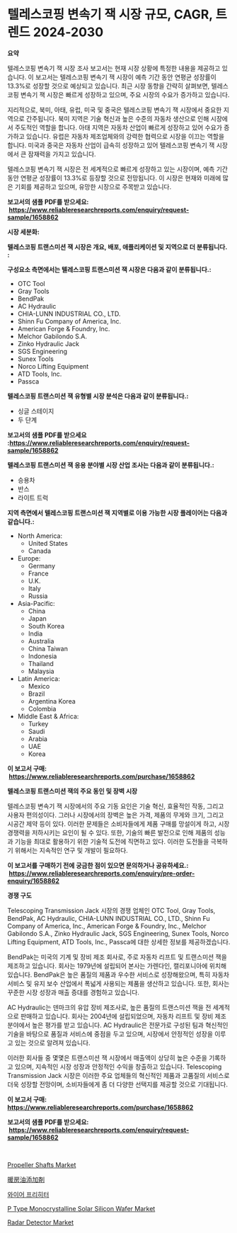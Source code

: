 <p><h1>텔레스코핑 변속기 잭 시장 규모, CAGR, 트렌드 2024-2030</h1></p><p><strong>요약</strong></p>
<p><p>텔레스코핑 변속기 잭 시장 조사 보고서는 현재 시장 상황에 특정한 내용을 제공하고 있습니다. 이 보고서는 텔레스코핑 변속기 잭 시장이 예측 기간 동안 연평균 성장률이 13.3%로 성장할 것으로 예상되고 있습니다. 최근 시장 동향을 간략히 살펴보면, 텔레스코핑 변속기 잭 시장은 빠르게 성장하고 있으며, 주요 시장의 수요가 증가하고 있습니다.</p><p>지리적으로, 북미, 아태, 유럽, 미국 및 중국은 텔레스코핑 변속기 잭 시장에서 중요한 지역으로 간주됩니다. 북미 지역은 기술 혁신과 높은 수준의 자동차 생산으로 인해 시장에서 주도적인 역할을 합니다. 아태 지역은 자동차 산업이 빠르게 성장하고 있어 수요가 증가하고 있습니다. 유럽은 자동차 제조업체와의 강력한 협력으로 시장을 이끄는 역할을 합니다. 미국과 중국은 자동차 산업이 급속히 성장하고 있어 텔레스코핑 변속기 잭 시장에서 큰 잠재력을 가지고 있습니다.</p><p>텔레스코핑 변속기 잭 시장은 전 세계적으로 빠르게 성장하고 있는 시장이며, 예측 기간 동안 연평균 성장률이 13.3%로 등장할 것으로 전망됩니다. 이 시장은 현재와 미래에 많은 기회를 제공하고 있으며, 유망한 시장으로 주목받고 있습니다.</p></p>
<p><strong>보고서의 샘플 PDF를 받으세요: &nbsp;<a href="https://www.reliableresearchreports.com/enquiry/request-sample/1658862">https://www.reliableresearchreports.com/enquiry/request-sample/1658862</a></strong></p>
<p><strong>시장 세분화:</strong></p>
<p><strong> 텔레스코핑 트랜스미션 잭 시장은 개요, 배포, 애플리케이션 및 지역으로 더 분류됩니다. :</strong></p>
<p><strong>구성요소 측면에서는 텔레스코핑 트랜스미션 잭 시장은 다음과 같이 분류됩니다.:</strong></p>
<p><ul><li>OTC Tool</li><li>Gray Tools</li><li>BendPak</li><li>AC Hydraulic</li><li>CHIA-LUNN INDUSTRIAL CO., LTD.</li><li>Shinn Fu Company of America, Inc.</li><li>American Forge & Foundry, Inc.</li><li>Melchor Gabilondo S.A.</li><li>Zinko Hydraulic Jack</li><li>SGS Engineering</li><li>Sunex Tools</li><li>Norco Lifting Equipment</li><li>ATD Tools, Inc.</li><li>Passca</li></ul></p>
<p><strong> 텔레스코핑 트랜스미션 잭 유형별 시장 분석은 다음과 같이 분류됩니다.:</strong></p>
<p><ul><li>싱글 스테이지</li><li>두 단계</li></ul></p>
<p><strong>보고서의 샘플 PDF를 받으세요 :<a href="https://www.reliableresearchreports.com/enquiry/request-sample/1658862">https://www.reliableresearchreports.com/enquiry/request-sample/1658862</a></strong></p>
<p><strong> 텔레스코핑 트랜스미션 잭 응용 분야별 시장 산업 조사는 다음과 같이 분류됩니다.:</strong></p>
<p><ul><li>승용차</li><li>반스</li><li>라이트 트럭</li></ul></p>
<p><strong>지역 측면에서 텔레스코핑 트랜스미션 잭 지역별로 이용 가능한 시장 플레이어는 다음과 같습니다.:</strong></p>
<p><ul>
    <li>
        North America:
        <ul>
            <li>United States</li>
            <li>Canada</li>
        </ul>
    </li>
    <li>
        Europe:
        <ul>
            <li>Germany</li>
            <li>France</li>
            <li>U.K.</li>
            <li>Italy</li>
            <li>Russia</li>
        </ul>
    </li>
    <li>
        Asia-Pacific:
        <ul>
            <li>China</li>
            <li>Japan</li>
            <li>South Korea</li>
            <li>India</li>
            <li>Australia</li>
            <li>China Taiwan</li>
            <li>Indonesia</li>
            <li>Thailand</li>
            <li>Malaysia</li>
        </ul>
    </li>
    <li>
        Latin America:
        <ul>
            <li>Mexico</li>
            <li>Brazil</li>
            <li>Argentina Korea</li>
            <li>Colombia</li>
        </ul>
    </li>
    <li>
        Middle East & Africa:
        <ul>
            <li>Turkey</li>
            <li>Saudi</li>
            <li>Arabia</li>
            <li>UAE</li>
            <li>Korea</li>
        </ul>
    </li>
    </ul></p>
<p><strong>이 보고서 구매: &nbsp;<a href="https://www.reliableresearchreports.com/purchase/1658862">https://www.reliableresearchreports.com/purchase/1658862</a></strong></p>
<p><strong>텔레스코핑 트랜스미션 잭의 주요 동인 및 장벽 시장</strong></p>
<p><p>텔레스코핑 변속기 잭 시장에서의 주요 기동 요인은 기술 혁신, 효율적인 작동, 그리고 사용자 편의성이다. 그러나 시장에서의 장벽은 높은 가격, 제품의 무게와 크기, 그리고 시공간 제약 등이 있다. 이러한 문제들은 소비자들에게 제품 구매를 망설이게 하고, 시장 경쟁력을 저하시키는 요인이 될 수 있다. 또한, 기술의 빠른 발전으로 인해 제품의 성능과 기능을 최대로 활용하기 위한 기술적 도전에 직면하고 있다. 이러한 도전들을 극복하기 위해서는 지속적인 연구 및 개발이 필요하다.</p></p>
<p><strong>이 보고서를 구매하기 전에 궁금한 점이 있으면 문의하거나 공유하세요.: &nbsp;<a href="https://www.reliableresearchreports.com/enquiry/pre-order-enquiry/1658862">https://www.reliableresearchreports.com/enquiry/pre-order-enquiry/1658862</a></strong></p>
<p><strong>경쟁 구도</strong></p>
<p><p>Telescoping Transmission Jack 시장의 경쟁 업체인 OTC Tool, Gray Tools, BendPak, AC Hydraulic, CHIA-LUNN INDUSTRIAL CO., LTD., Shinn Fu Company of America, Inc., American Forge & Foundry, Inc., Melchor Gabilondo S.A., Zinko Hydraulic Jack, SGS Engineering, Sunex Tools, Norco Lifting Equipment, ATD Tools, Inc., Passca에 대한 상세한 정보를 제공하겠습니다.</p><p>BendPak는 미국의 기계 및 장비 제조 회사로, 주로 자동차 리프트 및 트랜스미션 잭을 제조하고 있습니다. 회사는 1979년에 설립되어 본사는 가렌다인, 캘리포니아에 위치해 있습니다. BendPak은 높은 품질의 제품과 우수한 서비스로 성장해왔으며, 특히 자동차 서비스 및 유지 보수 산업에서 폭넓게 사용되는 제품을 생산하고 있습니다. 또한, 회사는 꾸준한 시장 성장과 매출 증대를 경험하고 있습니다.</p><p>AC Hydraulic는 덴마크의 유압 장비 제조사로, 높은 품질의 트랜스미션 잭을 전 세계적으로 판매하고 있습니다. 회사는 2004년에 설립되었으며, 자동차 리프트 및 장비 제조 분야에서 높은 평가를 받고 있습니다. AC Hydraulic은 전문가로 구성된 팀과 혁신적인 기술을 바탕으로 품질과 서비스에 중점을 두고 있으며, 시장에서 안정적인 성장을 이루고 있는 것으로 알려져 있습니다.</p><p>이러한 회사들 중 몇몇은 트랜스미션 잭 시장에서 매출액이 상당히 높은 수준을 기록하고 있으며, 지속적인 시장 성장과 안정적인 수익을 창출하고 있습니다. Telescoping Transmission Jack 시장은 이러한 주요 업체들의 혁신적인 제품과 고품질의 서비스로 더욱 성장할 전망이며, 소비자들에게 좀 더 다양한 선택지를 제공할 것으로 기대됩니다.</p></p>
<p><strong>이 보고서 구매: &nbsp; <a href="https://www.reliableresearchreports.com/purchase/1658862">https://www.reliableresearchreports.com/purchase/1658862</a></strong></p>
<p><strong>보고서의 샘플 PDF를 받으세요: &nbsp;<a href="https://www.reliableresearchreports.com/enquiry/request-sample/1658862">https://www.reliableresearchreports.com/enquiry/request-sample/1658862</a></strong><strong></strong></p>
<p>&nbsp;</p>
<p><p><a href="https://issuu.com/reportprime-2/docs/propeller-shafts-market-size-2030.pptx">Propeller Shafts Market</a></p><p><a href="https://github.com/DonaldShaw1965/Market-Research-Report-List-1/blob/main/164189513585.md">暖房油添加剤</a></p><p><a href="https://github.com/lzrvbyqzftro57/Market-Research-Report-List-1/blob/main/640819712435.md">와이어 프리히터</a></p><p><a href="https://github.com/redneck06/Market-Research-Report-List-2/blob/main/p-type-monocrystalline-solar-silicon-wafer-market.md">P Type Monocrystalline Solar Silicon Wafer Market</a></p><p><a href="https://issuu.com/reportprime-2/docs/radar-detector-market-size-2030.pptx">Radar Detector Market</a></p></p>